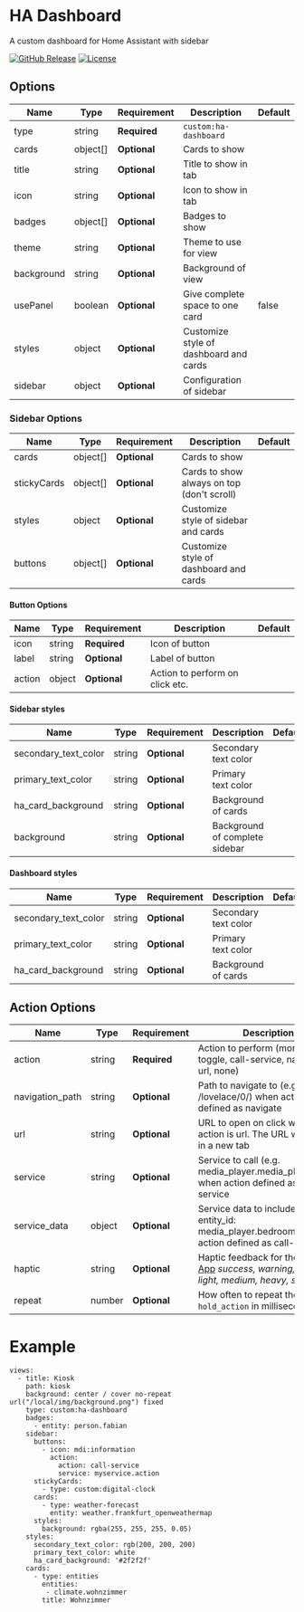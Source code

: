 # HA Dashboard

A custom dashboard for Home Assistant with sidebar

[![GitHub Release][releases-shield]][releases]
[![License][license-shield]](LICENSE.md)

## Options

| Name              | Type    | Requirement  | Description                                 | Default             |
| ----------------- | ------- | ------------ | ------------------------------------------- | ------------------- |
| type              | string  | **Required** | `custom:ha-dashboard`                       |                     |
| cards             | object[]| **Optional** | Cards to show                               |                     |
| title             | string  | **Optional** | Title to show in tab                        |                     |
| icon              | string  | **Optional** | Icon to show in tab                         |                     |
| badges            | object[]| **Optional** | Badges to show                              |                     |
| theme             | string  | **Optional** | Theme to use for view                       |                     |
| background        | string  | **Optional** | Background of view                          |                     |
| usePanel          | boolean | **Optional** | Give complete space to one card             | false               |
| styles            | object  | **Optional** | Customize style of dashboard and cards      |                     |
| sidebar           | object  | **Optional** | Configuration of sidebar                    |                     |

### Sidebar Options

| Name              | Type    | Requirement  | Description                                 | Default             |
| ----------------- | ------- | ------------ | ------------------------------------------- | ------------------- |
| cards             | object[]| **Optional** | Cards to show                               |                     |
| stickyCards       | object[]| **Optional** | Cards to show always on top (don't scroll)  |                     |
| styles            | object  | **Optional** | Customize style of sidebar and cards        |                     |
| buttons           | object[]| **Optional** | Customize style of dashboard and cards      |                     |

#### Button Options

| Name              | Type    | Requirement  | Description                                 | Default             |
| ----------------- | ------- | ------------ | ------------------------------------------- | ------------------- |
| icon              | string  | **Required** | Icon of button                              |                     |
| label             | string  | **Optional** | Label of button                             |                     |
| action            | object  | **Optional** | Action to perform on click etc.             |                     |

#### Sidebar styles
| Name                 | Type    | Requirement  | Description                                 | Default             |
| -------------------- | ------- | ------------ | ------------------------------------------- | ------------------- |
| secondary_text_color | string  | **Optional** | Secondary text color                        |                     |
| primary_text_color   | string  | **Optional** | Primary text color                          |                     |
| ha_card_background   | string  | **Optional** | Background of cards                         |                     |
| background           | string  | **Optional** | Background of complete sidebar

#### Dashboard styles
| Name                 | Type    | Requirement  | Description                                 | Default             |
| -------------------- | ------- | ------------ | ------------------------------------------- | ------------------- |
| secondary_text_color | string  | **Optional** | Secondary text color                        |                     |
| primary_text_color   | string  | **Optional** | Primary text color                          |                     |
| ha_card_background   | string  | **Optional** | Background of cards                         |                     |

## Action Options

| Name            | Type   | Requirement  | Description                                                                                                                            | Default     |
| --------------- | ------ | ------------ | -------------------------------------------------------------------------------------------------------------------------------------- | ----------- |
| action          | string | **Required** | Action to perform (more-info, toggle, call-service, navigate url, none)                                                                | `more-info` |
| navigation_path | string | **Optional** | Path to navigate to (e.g. /lovelace/0/) when action defined as navigate                                                                | `none`      |
| url             | string | **Optional** | URL to open on click when action is url. The URL will open in a new tab                                                                | `none`      |
| service         | string | **Optional** | Service to call (e.g. media_player.media_play_pause) when action defined as call-service                                               | `none`      |
| service_data    | object | **Optional** | Service data to include (e.g. entity_id: media_player.bedroom) when action defined as call-service                                     | `none`      |
| haptic          | string | **Optional** | Haptic feedback for the [Beta IOS App](http://home-assistant.io/ios/beta) _success, warning, failure, light, medium, heavy, selection_ | `none`      |
| repeat          | number | **Optional** | How often to repeat the `hold_action` in milliseconds.                                                                                 | `non`       |


# Example
```
views:
  - title: Kiosk
    path: kiosk
    background: center / cover no-repeat url("/local/img/background.png") fixed
    type: custom:ha-dashboard
    badges:
      - entity: person.fabian
    sidebar:
      buttons:
        - icon: mdi:information
          action:
            action: call-service
            service: myservice.action
      stickyCards:
        - type: custom:digital-clock
      cards:
        - type: weather-forecast
          entity: weather.frankfurt_openweathermap
      styles:
        background: rgba(255, 255, 255, 0.05)
    styles:
      secondary_text_color: rgb(200, 200, 200)
      primary_text_color: white
      ha_card_background: '#2f2f2f'
    cards:
      - type: entities
        entities:
         - climate.wohnzimmer
        title: Wohnzimmer
```

[license-shield]: https://img.shields.io/github/license/wassy92x/lovelace-ha-dashboard.svg?style=for-the-badge
[releases-shield]: https://img.shields.io/github/release/wassy92x/lovelace-ha-dashboard.svg?style=for-the-badge
[releases]: https://github.com/wassy92x/lovelace-ha-dashboard/releases
